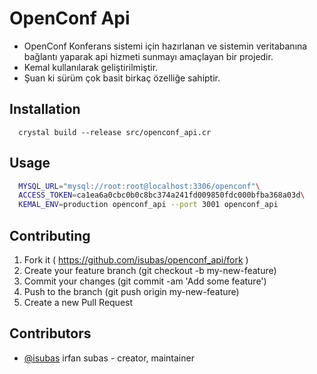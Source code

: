 # OpenConf Api

- OpenConf Konferans sistemi için hazırlanan ve sistemin veritabanına bağlantı yaparak api hizmeti sunmayı amaçlayan bir projedir.
- Kemal kullanılarak geliştirilmiştir.
- Şuan ki sürüm çok basit birkaç özelliğe sahiptir.

## Installation

```crystal
  crystal build --release src/openconf_api.cr
```

## Usage

```bash
  MYSQL_URL="mysql://root:root@localhost:3306/openconf"\
  ACCESS_TOKEN=ca1ea6a0cbc0b0c8bc374a241fd009850fdc000bfba368a03d\
  KEMAL_ENV=production openconf_api --port 3001 openconf_api
```

## Contributing

1. Fork it ( https://github.com/isubas/openconf_api/fork )
2. Create your feature branch (git checkout -b my-new-feature)
3. Commit your changes (git commit -am 'Add some feature')
4. Push to the branch (git push origin my-new-feature)
5. Create a new Pull Request

## Contributors

- [@isubas](https://github.com/isubas) irfan subas - creator, maintainer
